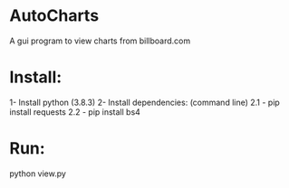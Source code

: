 # AutoCharts

A gui program to view charts from billboard.com

# Install:

1- Install python (3.8.3)
2- Install dependencies: (command line)
  2.1 - pip install requests
  2.2 - pip install bs4
  
# Run:
python view.py
